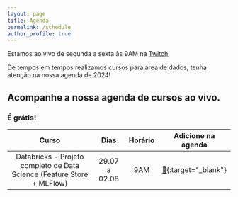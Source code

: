 ```yaml
---
layout: page
title: Agenda
permalink: /schedule
author_profile: true
---
```


Estamos ao vivo de segunda a sexta às 9AM na [Twitch](https://twitch.tv/teomewhy).

De tempos em tempos realizamos cursos para área de dados, tenha atenção na nossa agenda de 2024!

## Acompanhe a nossa agenda de cursos ao vivo.
### É grátis!

| Curso | Dias | Horário | Adicione na agenda |
| :-----: | :--: | :-----: | :----: |
| Databricks - Projeto completo de Data Science (Feature Store + MLFlow) | 29.07 a 02.08| 9AM | [:link:](https://calendar.google.com/calendar/event?action=TEMPLATE&tmeid=MWluMzQ5ZGhyZ2RuM2NuNDR0cjEyb2IyYmNfMjAyNDA3MjlUMTIwMDAwWiB0ZW9AdGVvbWV3aHkub3Jn&tmsrc=teo%40teomewhy.org&scp=ALL){:target="_blank"} |
